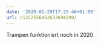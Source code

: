 ```yaml
---
date: '2020-01-29T17:25:46+01:00'
url: /1222556452633694209/
---
```

Trampen funktioniert noch in 2020
